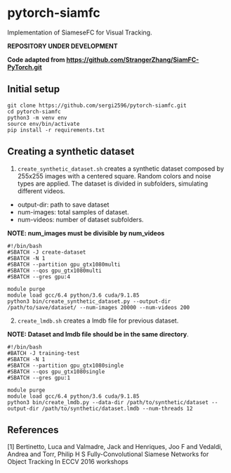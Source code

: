 # pytorch-siamfc

Implementation of SiameseFC for Visual Tracking.

**REPOSITORY UNDER DEVELOPMENT**

**Code adapted from https://github.com/StrangerZhang/SiamFC-PyTorch.git**

## Initial setup

```
git clone https://github.com/sergi2596/pytorch-siamfc.git
cd pytorch-siamfc
python3 -m venv env
source env/bin/activate
pip install -r requirements.txt

```

## Creating a synthetic dataset

1. `create_synthetic_dataset.sh` creates a synthetic dataset composed by 255x255 images with a centered square. Random colors and noise types are applied. The dataset is divided in subfolders, simulating different videos.
- output-dir: path to save dataset
- num-images: total samples of dataset.
- num-videos: number of dataset subfolders.

**NOTE: num_images must be divisible by num_videos**

```
#!/bin/bash
#SBATCH -J create-dataset
#SBATCH -N 1
#SBATCH --partition gpu_gtx1080multi
#SBATCH --qos gpu_gtx1080multi
#SBATCH --gres gpu:4

module purge
module load gcc/6.4 python/3.6 cuda/9.1.85
python3 bin/create_synthetic_dataset.py --output-dir /path/to/save/dataset/ --num-images 20000 --num-videos 200
```

2. `create_lmdb.sh` creates a lmdb file for previous dataset. 

**NOTE: Dataset and lmdb file should be in the same directory**. 
```
#!/bin/bash
#BATCH -J training-test
#SBATCH -N 1
#SBATCH --partition gpu_gtx1080single
#SBATCH --qos gpu_gtx1080single
#SBATCH --gres gpu:1

module purge
module load gcc/6.4 python/3.6 cuda/9.1.85
python3 bin/create_lmdb.py --data-dir /path/to/synthetic/dataset --output-dir /path/to/synthetic/dataset.lmdb --num-threads 12

```
## References
[1] Bertinetto, Luca and Valmadre, Jack and Henriques, Joo F and Vedaldi, Andrea and Torr, Philip H S Fully-Convolutional Siamese Networks for Object Tracking In ECCV 2016 workshops
